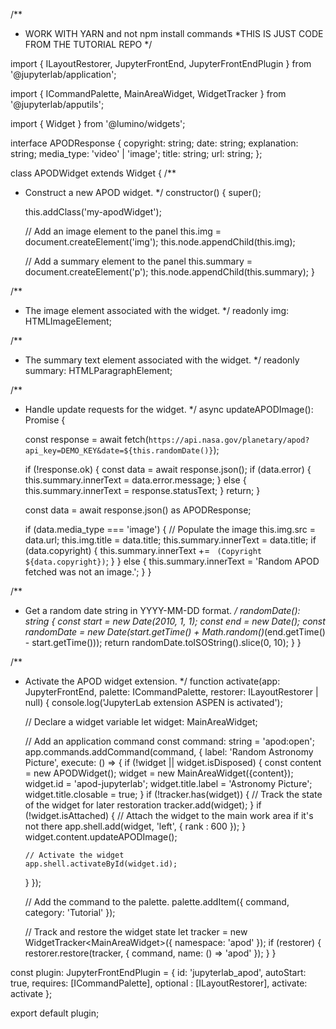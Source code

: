 /**
 * WORK WITH YARN and not npm install commands
 *THIS IS JUST CODE FROM THE TUTORIAL REPO
 */

import {
  ILayoutRestorer,
  JupyterFrontEnd,
  JupyterFrontEndPlugin
} from '@jupyterlab/application';

import {
  ICommandPalette,
  MainAreaWidget,
  WidgetTracker
} from '@jupyterlab/apputils';

import { Widget } from '@lumino/widgets';

interface APODResponse {
  copyright: string;
  date: string;
  explanation: string;
  media_type: 'video' | 'image';
  title: string;
  url: string;
};

class APODWidget extends Widget {
  /**
  * Construct a new APOD widget.
  */
  constructor() {
    super();

    this.addClass('my-apodWidget'); 

    // Add an image element to the panel
    this.img = document.createElement('img');
    this.node.appendChild(this.img);

    // Add a summary element to the panel
    this.summary = document.createElement('p');
    this.node.appendChild(this.summary);
  }

  /**
  * The image element associated with the widget.
  */
  readonly img: HTMLImageElement;

  /**
  * The summary text element associated with the widget.
  */
  readonly summary: HTMLParagraphElement;

  /**
  * Handle update requests for the widget.
  */
  async updateAPODImage(): Promise<void> {

    const response = await fetch(`https://api.nasa.gov/planetary/apod?api_key=DEMO_KEY&date=${this.randomDate()}`);

    if (!response.ok) {
      const data = await response.json();
      if (data.error) {
        this.summary.innerText = data.error.message;
      } else {
        this.summary.innerText = response.statusText;
      }
      return;
    }

    const data = await response.json() as APODResponse;

    if (data.media_type === 'image') {
      // Populate the image
      this.img.src = data.url;
      this.img.title = data.title;
      this.summary.innerText = data.title;
      if (data.copyright) {
        this.summary.innerText += ` (Copyright ${data.copyright})`;
      }
    } else {
      this.summary.innerText = 'Random APOD fetched was not an image.';
    }
  }

  /**
  * Get a random date string in YYYY-MM-DD format.
  */
  randomDate(): string {
    const start = new Date(2010, 1, 1);
    const end = new Date();
    const randomDate = new Date(start.getTime() + Math.random()*(end.getTime() - start.getTime()));
    return randomDate.toISOString().slice(0, 10);
  }
}

/**
* Activate the APOD widget extension.
*/
function activate(app: JupyterFrontEnd, palette: ICommandPalette, restorer: ILayoutRestorer | null) {
  console.log('JupyterLab extension ASPEN is activated');

  // Declare a widget variable
  let widget: MainAreaWidget<APODWidget>;

  // Add an application command
  const command: string = 'apod:open';
  app.commands.addCommand(command, {
    label: 'Random Astronomy Picture',
    execute: () => {
      if (!widget || widget.isDisposed) {
        const content = new APODWidget();
        widget = new MainAreaWidget({content});
        widget.id = 'apod-jupyterlab';
        widget.title.label = 'Astronomy Picture';
        widget.title.closable = true;
      }
      if (!tracker.has(widget)) {
        // Track the state of the widget for later restoration
        tracker.add(widget);
      }
      if (!widget.isAttached) {
        // Attach the widget to the main work area if it's not there
        app.shell.add(widget, 'left', { rank : 600 });
      }
      widget.content.updateAPODImage();

      // Activate the widget
      app.shell.activateById(widget.id);
    }
  });

  // Add the command to the palette.
  palette.addItem({ command, category: 'Tutorial' });

  // Track and restore the widget state
  let tracker = new WidgetTracker<MainAreaWidget<APODWidget>>({
    namespace: 'apod'
  });
  if (restorer) {
    restorer.restore(tracker, {
      command,
      name: () => 'apod'
    });
  }
}

const plugin: JupyterFrontEndPlugin<void> = {
  id: 'jupyterlab_apod',
  autoStart: true,
  requires: [ICommandPalette],
  optional : [ILayoutRestorer],
  activate: activate
};

export default plugin;
